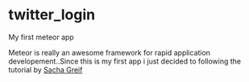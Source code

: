 twitter_login
=============

My first meteor app

Meteor is really an awesome framework for rapid application developement..Since this is my first app i just decided to following the 
tutorial by [Sacha Greif](http://www.smashingmagazine.com/2013/06/13/build-app-45-minutes-meteor/)
